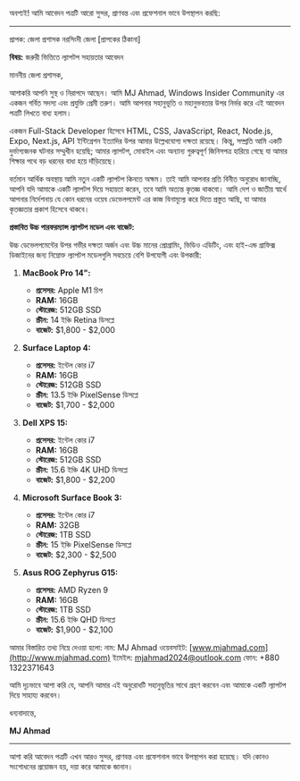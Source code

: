 অবশ্যই! আমি আবেদন পত্রটি আরো সুন্দর, প্রাণবন্ত এবং প্রফেশনাল ভাবে উপস্থাপন করছি:

---

প্রাপক: 
জেলা প্রশাসক
নরসিংদী জেলা
[প্রাপকের ঠিকানা]

**বিষয়:** জরুরী ভিত্তিতে ল্যাপটপ সহায়তার আবেদন

মাননীয় জেলা প্রশাসক,

আশাকরি আপনি সুস্থ ও নিরাপদে আছেন। আমি MJ Ahmad, Windows Insider Community এর একজন গর্বিত সদস্য এবং প্রযুক্তি প্রেমী তরুণ। আমি আপনার সহানুভূতি ও মহানুভবতার উপর নির্ভর করে এই আবেদন পত্রটি লিখতে বাধ্য হলাম।

একজন Full-Stack Developer হিসেবে HTML, CSS, JavaScript, React, Node.js, Expo, Next.js, API ইন্টিগ্রেশন ইত্যাদির উপর আমার উল্লেখযোগ্য দক্ষতা রয়েছে। কিন্তু, সম্প্রতি আমি একটি দুর্ভাগ্যজনক ঘটনার সম্মুখীন হয়েছি; আমার ল্যাপটপ, মোবাইল এবং অন্যান্য গুরুত্বপূর্ণ জিনিসপত্র হারিয়ে গেছে যা আমার শিক্ষার পথে বড় ধরনের বাধা হয়ে দাঁড়িয়েছে। 

বর্তমান আর্থিক অবস্থায় আমি নতুন একটি ল্যাপটপ কিনতে অক্ষম। তাই আমি আপনার প্রতি বিনীত অনুরোধ জানাচ্ছি, আপনি যদি আমাকে একটি ল্যাপটপ দিয়ে সহায়তা করেন, তবে আমি অত্যন্ত কৃতজ্ঞ থাকবো। আমি দেশ ও জাতীয় স্বার্থে আপনার নির্দেশনায় যে কোন ধরনের ওয়েব ডেভেলপমেন্ট এর কাজ বিনামূল্যে করে দিতে প্রস্তুত আছি, যা আমার কৃতজ্ঞতার প্রকাশ হিসেবে থাকবে।

**প্রস্তাবিত উচ্চ পারফরম্যান্স ল্যাপটপ মডেল এবং বাজেট:**

উচ্চ ডেভেলপমেন্টের উপর গভীর দক্ষতা অর্জন এবং উচ্চ মানের প্রোগ্রামিং, ভিডিও এডিটিং, এবং হাই-এন্ড গ্রাফিক্স ডিজাইনের জন্য নিম্নোক্ত ল্যাপটপ মডেলগুলি সবচেয়ে বেশি উপযোগী এবং উপকারী:

1. **MacBook Pro 14":**
   - **প্রসেসর:** Apple M1 চিপ
   - **RAM:** 16GB
   - **স্টোরেজ:** 512GB SSD
   - **স্ক্রীন:** 14 ইঞ্চি Retina ডিসপ্লে
   - **বাজেট:** $1,800 - $2,000

2. **Surface Laptop 4:**
   - **প্রসেসর:** ইন্টেল কোর i7
   - **RAM:** 16GB
   - **স্টোরেজ:** 512GB SSD
   - **স্ক্রীন:** 13.5 ইঞ্চি PixelSense ডিসপ্লে
   - **বাজেট:** $1,700 - $2,000

3. **Dell XPS 15:**
   - **প্রসেসর:** ইন্টেল কোর i7
   - **RAM:** 16GB
   - **স্টোরেজ:** 512GB SSD
   - **স্ক্রীন:** 15.6 ইঞ্চি 4K UHD ডিসপ্লে
   - **বাজেট:** $1,800 - $2,200

4. **Microsoft Surface Book 3:**
   - **প্রসেসর:** ইন্টেল কোর i7
   - **RAM:** 32GB
   - **স্টোরেজ:** 1TB SSD
   - **স্ক্রীন:** 15 ইঞ্চি PixelSense ডিসপ্লে
   - **বাজেট:** $2,300 - $2,500

5. **Asus ROG Zephyrus G15:**
   - **প্রসেসর:** AMD Ryzen 9
   - **RAM:** 16GB
   - **স্টোরেজ:** 1TB SSD
   - **স্ক্রীন:** 15.6 ইঞ্চি QHD ডিসপ্লে
   - **বাজেট:** $1,900 - $2,100

আমার বিস্তারিত তথ্য নিম্নে দেওয়া হলো:
নাম: MJ Ahmad
ওয়েবসাইট: [www.mjahmad.com](http://www.mjahmad.com)
ইমেইল: [mjahmad2024@outlook.com](mailto:mjahmad2024@outlook.com)
ফোন: +880 1322371643

আমি দৃঢ়ভাবে আশা করি যে, আপনি আমার এই অনুরোধটি সহানুভূতির সাথে গ্রহণ করবেন এবং আমাকে একটি ল্যাপটপ দিয়ে সাহায্য করবেন।

ধন্যবাদান্তে,

**MJ Ahmad**

---

আশা করি আবেদন পত্রটি এখন আরও সুন্দর, প্রাণবন্ত এবং প্রফেশনাল ভাবে উপস্থাপন করা হয়েছে। যদি কোনও সংশোধনের প্রয়োজন হয়, দয়া করে আমাকে জানান।